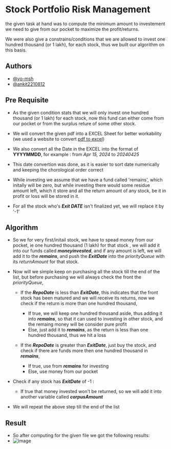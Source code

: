 
# Stock Portfolio Risk Management


the given task at hand was to compute the minimum amount to investement we need to give from our pocket to maximize the profit/returns.

We were also give a constrains/conditions that we are allowed to invest one hundred thousand (or 1 lakh), for each stock, thus we built our algorithm on this basis.
## Authors

- [@yo-msh](https://github.com/yo-msh)
- [@ankit2210812](https://github.com/ankit2210812)


## Pre Requisite
- As the given condition stats that we will only invest one hundred thousand (or 1 lakh) for each stock, now this fund can either come from our pocket or from the surplus reture of some other stock.

- We will convert the given pdf into a EXCEL Sheet for better workability (we used a website to convert [pdf to excel](https://www.ilovepdf.com/pdf_to_excel))


- We also convert all the Date in the EXCEL into the format of **YYYYMMDD**, for example : from *Apr 15, 2024* to *20240425*

- This date convertion was done, as it is easier to sort date numerically and keeping the chorological order correct

- While investing we assume that we have a fund called 'remains', which initally will be zero, but while investing there would some residue amount left, which it store and all the return amount of any stock, be it in profit or loss will be stored in it.

- For all the stock who's ***Exit DATE*** isn't finalized yet, we will replace it by '-1'

## Algorithm

- So we for very first/initail stock, we have to spead money from our pocket, ie one hundred thousand (1 lakh) for that stock , we will add it into our funds called ***moneyinvested***, and if any amount is left, we will add it to the ***remains***, and push the ***ExitDate*** into the *priorityQueue* with its *returnAmount* for that stock.

- Now will we simple keep on purchasing all the stock till the end of the list, but before purchasing we will always check the front the *priorityQueue*,

    - If the ***RepoDate*** is less than ***ExitDate***, this indicates that the front stock has been matured and we will receive its returns, now we check if the return is more than one hundred thousand, 
        - If true, we will keep one hundred thousand aside, thus adding it into ***remains***, so that it can used to investing in other stock, and the remaing money will be consider pure profit
        - Else, just add it to ***remains***, as the return is less than one hundred thousand, thus we hit a loss
    
    - If the ***RepoDate*** is greater than ***ExitDate***, just buy the stock, and check if there are funds more then one hundred thousand in ***remains***, 
        - If true, use from ***remains*** for investing
        - Else, use money from our pocket

- Check if any stock has ***ExitDate*** of -1 :
    - If true that money invested won't be returned, so we will add it into another variable called ***corpusAmount***

- We will repeat the above step till the end of the list

## Result
- So after computing for the given file we got the following results:
- ![image](https://github.com/yo-msh/stock-portfolio-risk-management/assets/119718165/336c1ba2-6832-4cc3-af0f-f04d80403f4f)


